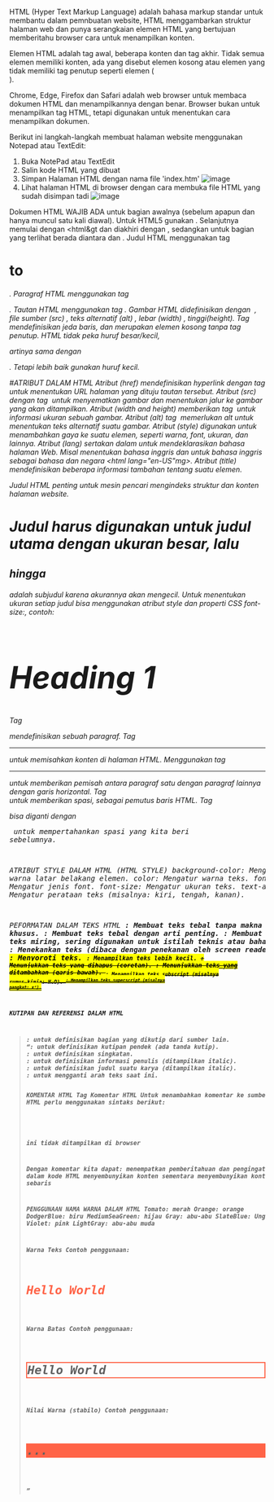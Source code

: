HTML (Hyper Text Markup Language) adalah bahasa markup standar untuk membantu dalam pemnbuatan website, HTML menggambarkan struktur halaman web dan punya serangkaian elemen HTML yang bertujuan memberitahu browser cara untuk menampilkan konten.

Elemen HTML adalah tag awal, beberapa konten dan tag akhir. Tidak semua elemen memiliki konten, ada yang disebut elemen kosong atau elemen yang tidak memiliki tag penutup seperti elemen (<br>). 

Chrome, Edge, Firefox dan Safari adalah web browser untuk membaca dokumen HTML dan menampilkannya dengan benar. Browser bukan untuk menampilkan tag HTML, tetapi digunakan untuk menentukan cara menampilkan dokumen.

Berikut ini langkah-langkah membuat halaman website menggunakan Notepad atau TextEdit:
1. Buka NotePad atau TextEdit
3. Salin kode HTML yang dibuat
4. Simpan Halaman HTML dengan nama file 'index.htm'
   ![image](https://github.com/user-attachments/assets/eeb3a744-d2c1-4f8e-8bfc-c4b008fd3412)
5. Lihat halaman HTML di browser dengan cara membuka file HTML yang sudah disimpan tadi
   ![image](https://github.com/user-attachments/assets/c0ca5cd6-c9b6-4f4a-802a-a8a0a61b507f)


Dokumen HTML WAJIB ADA <!DOCTYPE html> untuk bagian awalnya (sebelum apapun dan hanya muncul satu kali diawal). Untuk HTML5 gunakan <!DOCTYPE html>.
Selanjutnya memulai dengan <html&gt dan diakhiri dengan </html>, sedangkan untuk bagian yang terlihat berada diantara <body> dan </body>.
Judul HTML menggunakan tag <h1> to <h6>.
Paragraf HTML menggunakan tag <p>.
Tautan HTML menggunakan tag <a>.
Gambar HTML didefinisikan dengan <img> , file sumber (src) , teks alternatif (alt) , lebar (width) , tinggi(height).
Tag <br> mendefinisikan jeda baris, dan merupakan elemen kosong tanpa tag penutup.
HTML tidak peka huruf besar/kecil, <P> artinya sama dengan <p>. Tetapi lebih baik gunakan huruf kecil.


#ATRIBUT DALAM HTML
Atribut (href) mendefinisikan hyperlink dengan tag <a>  untuk menentukan URL halaman yang dituju tautan tersebut.
Atribut (src) dengan tag <img> untuk menyematkan gambar dan menentukan jalur ke gambar yang akan ditampilkan.
Atribut (width and height) memberikan tag <img> untuk informasi ukuran sebuah gambar.
Atribut (alt) tag <img> memerlukan alt untuk menentukan teks alternatif suatu gambar.
Atribut (style) digunakan untuk menambahkan gaya ke suatu elemen, seperti warna, font, ukuran, dan lainnya.
Atribut (lang) sertakan dalam <html> untuk mendeklarasikan bahasa halaman Web. Misal menentukan bahasa inggris <html lang="en"> dan untuk bahasa inggris sebagai bahasa dan negara <html lang="en-US"mg>.
Atribut (title) mendefinisikan beberapa informasi tambahan tentang suatu elemen.


Judul HTML penting untuk mesin pencari mengindeks struktur dan konten halaman website.
<h1> Judul harus digunakan untuk judul utama dengan ukuran besar, lalu <h2> hingga <h6> adalah subjudul karena akurannya akan mengecil. Untuk menentukan ukuran setiap judul bisa menggunakan atribut style dan properti CSS font-size:, contoh: <h1 style="font-size:60px;">Heading 1</h1>


Tag <p> mendefinisikan sebuah paragraf.
Tag <hr> untuk memisahkan konten di halaman HTML. Menggunakan tag <hr> untuk memberikan pemisah antara paragraf satu dengan paragraf lainnya dengan garis horizontal.
Tag <br> untuk memberikan spasi, sebagai pemutus baris HTML.
Tag <p> bisa diganti dengan <pre> untuk mempertahankan spasi yang kita beri sebelumnya.


ATRIBUT STYLE DALAM HTML (HTML STYLE)
background-color: Mengatur warna latar belakang elemen.
color: Mengatur warna teks.
font-family: Mengatur jenis font.
font-size: Mengatur ukuran teks.
text-align: Mengatur perataan teks (misalnya: kiri, tengah, kanan).


PEFORMATAN DALAM TEKS HTML
<b>: Membuat teks tebal tanpa makna khusus.
<strong>: Membuat teks tebal dengan arti penting.
<i>: Membuat teks miring, sering digunakan untuk istilah teknis atau bahasa asing.
<em>: Menekankan teks (dibaca dengan penekanan oleh screen reader).
<mark>: Menyoroti teks.
<small>: Menampilkan teks lebih kecil.
<del>: Menunjukkan teks yang dihapus (coretan).
<ins>: Menunjukkan teks yang ditambahkan (garis bawah).
<sub>: Menampilkan teks subscript (misalnya rumus kimia: H₂O).
<sup>: Menampilkan teks superscript (misalnya pangkat: x²).


KUTIPAN DAN REFERENSI DALAM HTML
<blockquote>: untuk definisikan bagian yang dikutip dari sumber lain.
<q>: untuk definisikan kutipan pendek (ada tanda kutip).
<abbr>: untuk definisikan singkatan.
<address>: untuk definisikan informasi penulis (ditampilkan italic).
<cite>: untuk definisikan judul suatu karya (ditampilkan italic).
<bdo>: untuk mengganti arah teks saat ini.

KOMENTAR HTML
Tag Komentar HTML Untuk menambahkan komentar ke sumber HTML perlu menggunakan sintaks berikut:
<!-- Write your comments here -->
ini tidak ditampilkan di browser

Dengan komentar kita dapat:
menempatkan pemberitahuan dan pengingat dalam kode HTML
menyembunyikan konten sementara
menyembunyikan konten sebaris


PENGGUNAAN NAMA WARNA DALAM HTML
Tomato: merah
Orange: orange
DodgerBlue: biru
MediumSeaGreen: hijau
Gray: abu-abu
SlateBlue: Ungu
Violet: pink
LightGray: abu-abu muda

Warna Teks Contoh penggunaan:
<h1 style="color:Tomato;">Hello World</h1>

Warna Batas Contoh penggunaan:
<h1 style="border:2px solid Tomato;">Hello World</h1>

Nilai Warna (stabilo) Contoh penggunaan:
<h1 style="background-color:rgb(255, 99, 71);">... </h1>


